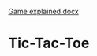 [Game explained.docx](https://github.com/SaggiPrince/Tic-Tac-Toe/files/6968748/Game.explained.docx)
# Tic-Tac-Toe
